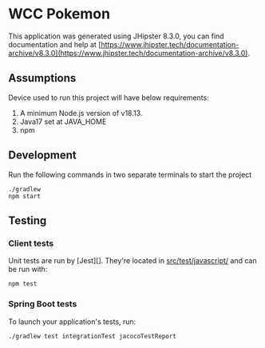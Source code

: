 # WCC Pokemon

This application was generated using JHipster 8.3.0, you can find documentation and help at [https://www.jhipster.tech/documentation-archive/v8.3.0](https://www.jhipster.tech/documentation-archive/v8.3.0).

## Assumptions

Device used to run this project will have below requirements:

1. A minimum Node.js version of v18.13.
2. Java17 set at JAVA_HOME
3. npm

## Development

Run the following commands in two separate terminals to start the project

```
./gradlew
npm start
```

## Testing

### Client tests

Unit tests are run by [Jest][]. They're located in [src/test/javascript/](src/test/javascript/) and can be run with:

```
npm test
```

### Spring Boot tests

To launch your application's tests, run:

```
./gradlew test integrationTest jacocoTestReport
```
